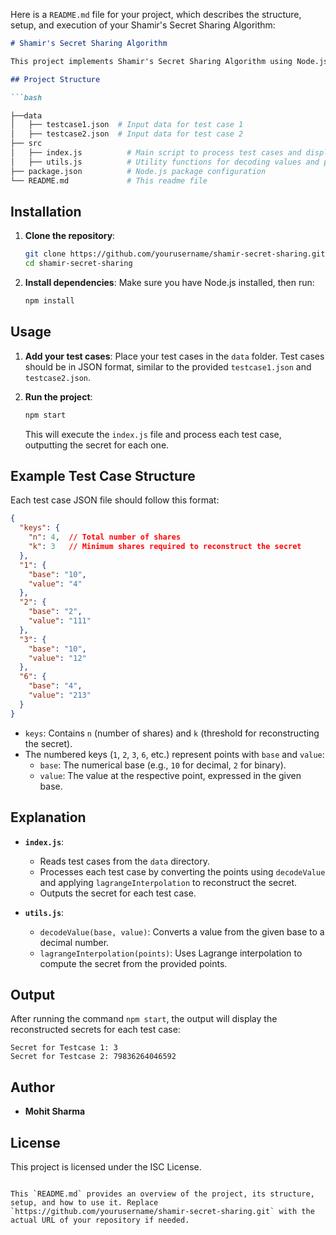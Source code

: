 Here is a `README.md` file for your project, which describes the structure, setup, and execution of your Shamir's Secret Sharing Algorithm:

```markdown
# Shamir's Secret Sharing Algorithm

This project implements Shamir's Secret Sharing Algorithm using Node.js. It reads test cases from JSON files, decodes values, and reconstructs a secret using Lagrange interpolation.

## Project Structure

```bash

├──data
│   ├── testcase1.json  # Input data for test case 1
│   ├── testcase2.json  # Input data for test case 2
├── src
│   ├── index.js          # Main script to process test cases and display results
│   ├── utils.js          # Utility functions for decoding values and performing Lagrange interpolation
├── package.json          # Node.js package configuration
└── README.md             # This readme file
```

## Installation

1. **Clone the repository**:
   ```bash
   git clone https://github.com/yourusername/shamir-secret-sharing.git
   cd shamir-secret-sharing
   ```

2. **Install dependencies**:
   Make sure you have Node.js installed, then run:
   ```bash
   npm install
   ```

## Usage

1. **Add your test cases**: Place your test cases in the `data` folder. Test cases should be in JSON format, similar to the provided `testcase1.json` and `testcase2.json`.

2. **Run the project**:
   ```bash
   npm start
   ```
   This will execute the `index.js` file and process each test case, outputting the secret for each one.

## Example Test Case Structure

Each test case JSON file should follow this format:

```json
{
  "keys": {
    "n": 4,  // Total number of shares
    "k": 3   // Minimum shares required to reconstruct the secret
  },
  "1": {
    "base": "10",
    "value": "4"
  },
  "2": {
    "base": "2",
    "value": "111"
  },
  "3": {
    "base": "10",
    "value": "12"
  },
  "6": {
    "base": "4",
    "value": "213"
  }
}
```

- `keys`: Contains `n` (number of shares) and `k` (threshold for reconstructing the secret).
- The numbered keys (`1`, `2`, `3`, `6`, etc.) represent points with `base` and `value`:
  - `base`: The numerical base (e.g., `10` for decimal, `2` for binary).
  - `value`: The value at the respective point, expressed in the given base.

## Explanation

- **`index.js`**:
  - Reads test cases from the `data` directory.
  - Processes each test case by converting the points using `decodeValue` and applying `lagrangeInterpolation` to reconstruct the secret.
  - Outputs the secret for each test case.

- **`utils.js`**:
  - `decodeValue(base, value)`: Converts a value from the given base to a decimal number.
  - `lagrangeInterpolation(points)`: Uses Lagrange interpolation to compute the secret from the provided points.

## Output

After running the command `npm start`, the output will display the reconstructed secrets for each test case:

```
Secret for Testcase 1: 3
Secret for Testcase 2: 79836264046592
```

## Author

- **Mohit Sharma**

## License

This project is licensed under the ISC License.
```

This `README.md` provides an overview of the project, its structure, setup, and how to use it. Replace `https://github.com/yourusername/shamir-secret-sharing.git` with the actual URL of your repository if needed.
